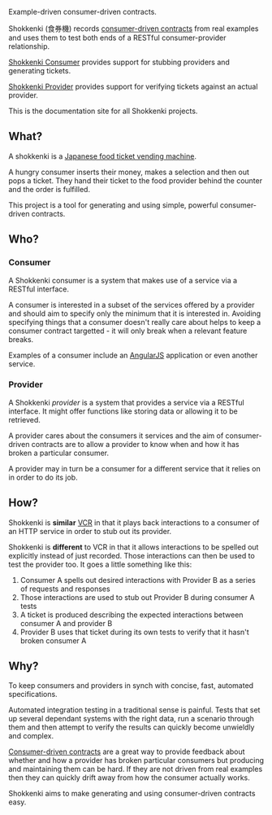 Example-driven consumer-driven contracts.

Shokkenki (食券機) records [consumer-driven contracts](http://martinfowler.com/articles/consumerDrivenContracts.html) from real examples and uses them to test both ends of a RESTful consumer-provider relationship.

[Shokkenki Consumer](https://github.com/brentsnook/shokkenki-consumer) provides support for stubbing providers and generating tickets.

[Shokkenki Provider](https://github.com/brentsnook/shokkenki-provider) provides support for verifying tickets against an actual provider.

This is the documentation site for all Shokkenki projects.

## What?

A shokkenki is a [Japanese food ticket vending machine](http://www.youtube.com/watch?v=-tZXGdWQZ5g).

A hungry consumer inserts their money, makes a selection and then out pops a ticket. They hand their ticket to the food provider behind the counter and the order is fulfilled.

This project is a tool for generating and using simple, powerful consumer-driven contracts.

## Who?

### Consumer

A Shokkenki consumer is a system that makes use of a service via a RESTful interface.

A consumer is interested in a subset of the services offered by a provider and should aim to specify only the minimum that it is interested in. Avoiding specifying things that a consumer doesn't really care about helps to keep a consumer contract targetted - it will only break when a relevant feature breaks.

Examples of a consumer include an [AngularJS](http://http://angularjs.org) application or even another service.

### Provider

A Shokkenki *provider* is a system that provides a service via a RESTful interface. It might offer functions like storing data or allowing it to be retrieved.

A provider cares about the consumers it services and the aim of consumer-driven contracts are to allow a provider to know when and how it has broken a particular consumer.

A provider may in turn be a consumer for a different service that it relies on in order to do its job.

## How?

Shokkenki is **similar** [VCR](https://github.com/vcr/vcr) in that it plays back interactions to a consumer of an HTTP service in order to stub out its provider.

Shokkenki is **different** to VCR in that it allows interactions to be spelled out explicitly instead of just recorded. Those interactions can then be used to test the provider too. It goes a little something like this:

1. Consumer A spells out desired interactions with Provider B as a series of requests and responses
2. Those interactions are used to stub out Provider B during consumer A tests
3. A ticket is produced describing the expected interactions between consumer A and provider B
4. Provider B uses that ticket during its own tests to verify that it hasn't broken consumer A

## Why?

To keep consumers and providers in synch with concise, fast, automated specifications.

Automated integration testing in a traditional sense is painful. Tests that set up several dependant systems with the right data, run a scenario through them and then attempt to verify the results can quickly become unwieldly and complex.

[Consumer-driven contracts](http://martinfowler.com/articles/consumerDrivenContracts.html) are a great way to provide feedback about whether and how a provider has broken particular consumers but producing and maintaining them can be hard. If they are not driven from real examples then they can quickly drift away from how the consumer actually works.

Shokkenki aims to make generating and using consumer-driven contracts easy.